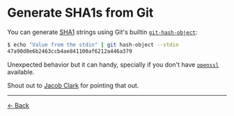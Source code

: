 [back]: https://github.com/rafaelrinaldi/til/tree/master/git
[git-hash-object]: https://git-scm.com/docs/git-hash-object
[jacob-clark]: https://www.jacob.uk.com
[openssl]: https://openssl.org
[sha1]: https://en.wikipedia.org/wiki/SHA-1

# Generate SHA1s from Git

You can generate [SHA1][sha1] strings using Git's builtin [`git-hash-object`][git-hash-object]:

```sh
$ echo "Value from the stdin" | git hash-object --stdin
47a90d8e6b2463ccb4ae841100af6212a446a379
```

Unexpected behavior but it can handy, specially if you don't have [`openssl`][openssl] available.

Shout out to [Jacob Clark][jacob-clark] for pointing that out.

---

[← Back][back]

